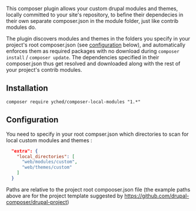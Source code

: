 This composer plugin allows your custom drupal modules and themes, locally committed to your site's repository, to befine their dependecies in their own separate composer.json in the module folder, just like contrib modules do.

The plugin discovers modules and themes in the folders you specify in your project's root composer.json (see [configuration](#user-content-configuration) below), and automatically enforces them as required packages with no download during `composer install` / `composer update`. The dependencies specified in their composer.json thus get resolved and downloaded along with the rest of your project's contrib modules.

## Installation
`composer require yched/composer-local-modules "1.*"`

## Configuration
You need to specify in your root compser.json which directories to scan for local custom modules and themes :
```json
  "extra": {
    "local_directories": [
      "web/modules/custom",
      "web/themes/custom"
    ]
  }
```
Paths are relative to the project root compooser.json file (the example paths above are for the project template suggested by https://github.com/drupal-composer/drupal-project)
